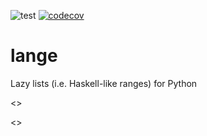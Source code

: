 ![test](https://github.com/davips/lange/workflows/test/badge.svg)
[![codecov](https://codecov.io/gh/davips/lange/branch/main/graph/badge.svg)](https://codecov.io/gh/davips/lange)

# lange
Lazy lists (i.e. Haskell-like ranges) for Python

<<ap>>

<<gp>>
